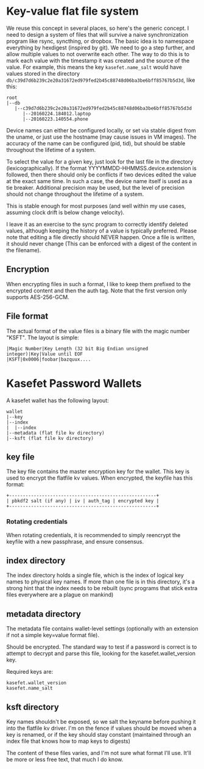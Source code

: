# Key-value flat file system

We reuse this concept in several places, so here's the generic concept. I need to design a system of files that will survive a naive synchronization program like rsync, syncthing, or dropbox. The basic idea is to namespace everything by hexdigest (inspired by git). We need to go a step further, and allow multiple values to not overwrite each other. The way to do this is to mark each value with the timestamp it was created and the source of the value. For example, this means the key `kasefet.name_salt` would have values stored in the directory `db/c39d7d6b239c2e20a31672ed979fed2b45c88748d06ba3be6bff85767b5d3d`, like this:

```
root
|--db
   |--c39d7d6b239c2e20a31672ed979fed2b45c88748d06ba3be6bff85767b5d3d
      |--20160224.184012.laptop
      |--20160223.140554.phone
```

Device names can either be configured locally, or set via stable digest from the uname, or just use the hostname (may cause issues in VM images). The accuracy of the name can be configured (pid, tid), but should be stable throughout the lifetime of a system.

To select the value for a given key, just look for the last file in the directory (lexicographically). If the format YYYYMMDD-HHMMSS.device.extension is followed, then there should only be conflicts if two devices edited the value at the exact same time. In such a case, the device name itself is used as a tie breaker. Additional precision may be used, but the level of precision should not change throughout the lifetime of a system.

This is stable enough for most purposes (and well within my use cases, assuming clock drift is below change velocity).

I leave it as an exercise to the sync program to correctly identify deleted values, although keeping the history of a value is typically preferred. Please note that editing a file directly should NEVER happen. Once a file is written, it should never change (This can be enforced with a digest of the content in the filename).

## Encryption

When encrypting files in such a format, I like to keep them prefixed to the encrypted content and then the auth tag. Note that the first version only supports AES-256-GCM.

## File format

The actual format of the value files is a binary file with the magic number "KSFT". The layout is simple:

```
|Magic Number|Key Length (32 bit Big Endian unsigned integer)|Key|Value until EOF
|KSFT|0x0006|foobar|bazquux....
```

# Kasefet Password Wallets

A kasefet wallet has the following layout:

```
wallet
|--key
|--index
|  |--index
|--metadata (flat file kv directory)
|--ksft (flat file kv directory)
```

## key file

The key file contains the master encryption key for the wallet. This key is used to encrypt the flatfile kv values. When encrypted, the keyfile has this format:

```
+------------------------------------------------------+
| pbkdf2 salt (if any) | iv | auth_tag | encrypted key |
+------------------------------------------------------+
```

### Rotating credentials

When rotating credentials, it is recommended to simply reencrypt the keyfile with a new passphrase, and ensure consensus.

## index directory

The index directory holds a single file, which is the index of logical key names to physical key names. If more than one file is in this directory, it's a strong hint that the index needs to be rebuilt (sync programs that stick extra files everywhere are a plague on mankind)

## metadata directory

The metadata file contains wallet-level settings (optionally with an extension if not a simple key=value format file).

 Should be encrypted. The standard way to test if a password is correct is to attempt to decrypt and parse this file, looking for the kasefet.wallet_version key.

Required keys are:

```
kasefet.wallet_version
kasefet.name_salt
```

## ksft directory

Key names shouldn't be exposed, so we salt the keyname before pushing it into the flatfile kv driver. I'm on the fence if values should be moved when a key is renamed, or if the key should stay constant (maintained through an index file that knows how to map keys to digests)

The content of these files varies, and I'm not sure what format I'll use. It'll be more or less free text, that much I do know.
